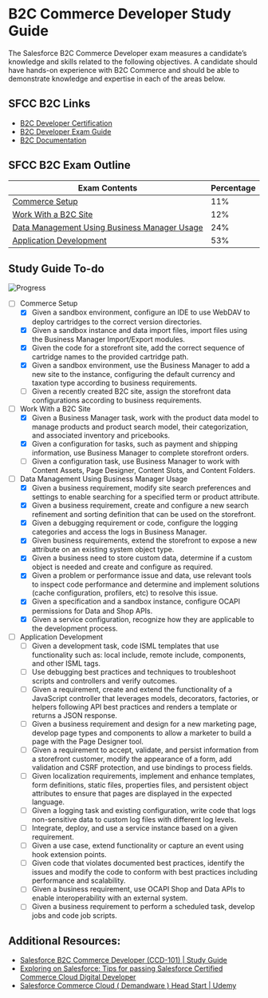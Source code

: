 # B2C Commerce Developer Study Guide

The Salesforce B2C Commerce Developer exam measures a candidate’s knowledge and skills related to the following objectives. A candidate should have hands-on experience with B2C Commerce and should be able to demonstrate knowledge and expertise in each of the areas below.

## SFCC B2C Links
- [B2C Developer Certification](https://trailhead.salesforce.com/credentials/b2ccommercedeveloper)
- [B2C Developer Exam Guide](https://trailhead.salesforce.com/help?article=Salesforce-Certified-B2C-Commerce-Developer-Exam-Guide)
- [B2C Documentation](https://documentation.b2c.commercecloud.salesforce.com/)

## SFCC B2C Exam Outline
| Exam Contents | Percentage
|-|-
| [Commerce Setup](commerce-setup.md) | 11%
| [Work With a B2C Site](work-with-a-b2c-site.md) | 12%
| [Data Management Using Business Manager Usage](data-management-using-business-manager-usage.md) | 24%
| [Application Development](application-development.md) | 53%

## Study Guide To-do
![Progress](https://progress-bar.dev/14/?scale=28&suffix=&nbsp;of&nbsp;28&nbsp;Completed&width=200)
- [ ] Commerce Setup
    - [x] Given a sandbox environment, configure an IDE to use WebDAV to deploy cartridges to the correct version directories.
    - [x] Given a sandbox instance and data import files, import files using the Business Manager Import/Export modules.
    - [x] Given the code for a storefront site, add the correct sequence of cartridge names to the provided cartridge path.
    - [x] Given a sandbox environment, use the Business Manager to add a new site to the instance, configuring the default currency and taxation type according to business requirements.
    - [ ] Given a recently created B2C site, assign the storefront data configurations according to business requirements.
- [ ] Work With a B2C Site
    - [x] Given a Business Manager task, work with the product data model to manage products and product search model, their categorization, and associated inventory and pricebooks.
    - [x] Given a configuration for tasks, such as payment and shipping information, use Business Manager to complete storefront orders.
    - [ ] Given a configuration task, use Business Manager to work with Content Assets, Page Designer, Content Slots, and Content Folders.
- [ ] Data Management Using Business Manager Usage
    - [x] Given a business requirement, modify site search preferences and settings to enable searching for a specified term or product attribute.
    - [x] Given a business requirement, create and configure a new search refinement and sorting definition that can be used on the storefront.
    - [x] Given a debugging requirement or code, configure the logging categories and access the logs in Business Manager.
    - [x] Given business requirements, extend the storefront to expose a new attribute on an existing system object type.
    - [x] Given a business need to store custom data, determine if a custom object is needed and create and configure as required.
    - [x] Given a problem or performance issue and data, use relevant tools to inspect code performance and determine and implement solutions (cache configuration, profilers, etc) to resolve this issue.
    - [x] Given a specification and a sandbox instance, configure OCAPI permissions for Data and Shop APIs.
    - [x] Given a service configuration, recognize how they are applicable to the development process.
- [ ] Application Development
    - [ ] Given a development task, code ISML templates that use functionality such as: local include, remote include, components, and other ISML tags.
    - [ ] Use debugging best practices and techniques to troubleshoot scripts and controllers and verify outcomes.
    - [ ] Given a requirement, create and extend the functionality of a JavaScript controller that leverages models, decorators, factories, or helpers following API best practices and renders a template or returns a JSON response.
    - [ ] Given a business requirement and design for a new marketing page, develop page types and components to allow a marketer to build a page with the Page Designer tool.
    - [ ] Given a requirement to accept, validate, and persist information from a storefront customer, modify the appearance of a form, add validation and CSRF protection, and use bindings to process fields.
    - [ ] Given localization requirements, implement and enhance templates, form definitions, static files, properties files, and persistent object attributes to ensure that pages are displayed in the expected language.
    - [ ] Given a logging task and existing configuration, write code that logs non-sensitive data to custom log files with different log levels.
    - [ ] Integrate, deploy, and use a service instance based on a given requirement.
    - [ ] Given a use case, extend functionality or capture an event using hook extension points.
    - [ ] Given code that violates documented best practices, identify the issues and modify the code to conform with best practices including performance and scalability.
    - [ ] Given a business requirement, use OCAPI Shop and Data APIs to enable interoperability with an external system.
    - [ ] Given a business requirement to perform a scheduled task, develop jobs and code job scripts.

## Additional Resources:
- [Salesforce B2C Commerce Developer (CCD-101) \| Study Guide](https://www.testpreptraining.com/tutorial/salesforce-b2c-commerce-developer-ccd-101/)
- [Exploring on Salesforce: Tips for passing Salesforce Certified Commerce Cloud Digital Developer](http://santanuboral.blogspot.com/2018/07/Commerce-Cloud-Digital-Dev.html)
- [Salesforce Commerce Cloud ( Demandware ) Head Start \| Udemy](https://www.udemy.com/course/salesforce-commerce-cloud/)